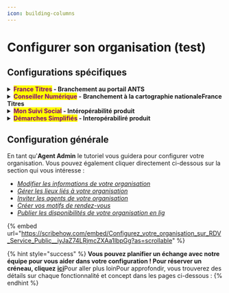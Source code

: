 ```yaml
---
icon: building-columns
---
```


# Configurer son organisation (test)

## Configurations spécifiques

<details>

<summary><mark style="color:purple;"><strong>France Titres</strong></mark><strong> - Branchement au portail ANTS</strong> </summary>

xxx x xxxxxx xx x x  xxxxxxxxxxxx x xxxxxx xx x x  xxxxxxxxxxxx x xxxxxx xx x x  xxxxxxxxxxxx x xxxxxx xx x x  xxxxxxxxxxxx x xxxxxx xx x x  xxxxxxxxxxxx x xxxxxx xx x x  xxxxxxxxxxxx x xxxxxx xx x x  xxxxxxxxxxxx x xxxxxx xx x x  xxxxxxxxxxxx x xxxxxx xx x x  xxxxxxxxxxxx x xxxxxx xx x x  xxxxxxxxxxxx x xxxxxx xx x x  xxxxxxxxxxxx x xxxxxx xx x x  xxxxxxxxxxxx x xxxxxx xx x x  xxxxxxxxxxxx x xxxxxx xx x x  xxxxxxxxxxxx x xxxxxx xx x x  xxxxxxxxx

* [_Paramétrer vos motifs de rendez-vous et les relier à France Titres_](https://scribehow.com/shared/Configurez_votre_organisation_sur_RDV_Service_Public_DR__Xjgc9TCtSaSmotYxkSguPg#6a9665bb)&#x20;

</details>

<details>

<summary><mark style="color:purple;"><strong>Conseiller Numérique</strong></mark><strong> -</strong> <strong>Branchement à la cartographie nationaleFrance Titres</strong> </summary>

xxx x xxxxxx xx x x  xxxxxxxxxxxx x xxxxxx xx x x  xxxxxxxxxxxx x xxxxxx xx x x  xxxxxxxxxxxx x xxxxxx xx x x  xxxxxxxxxxxx x xxxxxx xx x x  xxxxxxxxxxxx x xxxxxx xx x x  xxxxxxxxxxxx x xxxxxx xx x x  xxxxxxxxxxxx x xxxxxx xx x x  xxxxxxxxxxxx x xxxxxx xx x x  xxxxxxxxxxxx x xxxxxx xx x x  xxxxxxxxxxxx x xxxxxx xx x x  xxxxxxxxxxxx x xxxxxx xx x x  xxxxxxxxxxxx x xxxxxx xx x x  xxxxxxxxxxxx x xxxxxx xx x x  xxxxxxxxxxxx x xxxxxx xx x x  xxxxxxxxx

* [Paramétrer vos motifs de rendez-vous et les brancher à la cartographie](https://scribehow.com/embed/Mediation_Numerique__Parametrage_de_votre_organisation__r53g8hoKTKSUGN5Aj5At7A?as=scrollable)

</details>

<details>

<summary><mark style="color:purple;"><strong>Mon Suivi Social</strong></mark><strong> - Intéropérabilité produit</strong></summary>

xxx x xxxxxx xx x x  xxxxxxxxxxxx x xxxxxx xx x x  xxxxxxxxxxxx x xxxxxx xx x x  xxxxxxxxxxxx x xxxxxx xx x x  xxxxxxxxxxxx x xxxxxx xx x x  xxxxxxxxxxxx x xxxxxx xx x x  xxxxxxxxxxxx x xxxxxx xx x x  xxxxxxxxxxxx x xxxxxx xx x x  xxxxxxxxxxxx x xxxxxx xx x x  xxxxxxxxxxxx x xxxxxx xx x x  xxxxxxxxxxxx x xxxxxx xx x x  xxxxxxxxxxxx x xxxxxx xx x x  xxxxxxxxxxxx x xxxxxx xx x x  xxxxxxxxxxxx x xxxxxx xx x x  xxxxxxxxxxxx x xxxxxx xx x x  xxxxxxxxx

* [Paramétrer vos motifs de rendez-vous et les brancher à la cartographie](https://scribehow.com/embed/Mediation_Numerique__Parametrage_de_votre_organisation__r53g8hoKTKSUGN5Aj5At7A?as=scrollable)

</details>

<details>

<summary><mark style="color:purple;"><strong>Démarches Simplifiés</strong></mark><strong> - Interopérabiliré produit</strong> </summary>



xxx x xxxxxx xx x x  xxxxxxxxxxxx x xxxxxx xx x x  xxxxxxxxxxxx x xxxxxx xx x x  xxxxxxxxxxxx x xxxxxx xx x x  xxxxxxxxxxxx x xxxxxx xx x x  xxxxxxxxxxxx x xxxxxx xx x x  xxxxxxxxxxxx x xxxxxx xx x x  xxxxxxxxxxxx x xxxxxx xx x x  xxxxxxxxxxxx x xxxxxx xx x x  xxxxxxxxxxxx x xxxxxx xx x x  xxxxxxxxxxxx x xxxxxx xx x x  xxxxxxxxxxxx x xxxxxx xx x x  xxxxxxxxxxxx x xxxxxx xx x x  xxxxxxxxxxxx x xxxxxx xx x x  xxxxxxxxxxxx x xxxxxx xx x x  xxxxxxxxx

* [Paramétrer vos motifs de rendez-vous et les brancher à la cartographie](https://scribehow.com/embed/Mediation_Numerique__Parametrage_de_votre_organisation__r53g8hoKTKSUGN5Aj5At7A?as=scrollable)

</details>

## Configuration générale

En tant qu'**Agent Admin** le tutoriel vous guidera pour configurer votre organisation.  Vous pouvez également cliquer directement ci-dessous sur la section qui vous intéresse :

* ​[_Modifier les informations de votre organisation_](https://scribehow.com/shared/Configurez_votre_organisation_sur_RDV_Service_Public__iyJaZ74LRjmcZXAa1IbpGg#0316ab71)
* ​[_Gérer les lieux liés à votre organisation_](https://scribehow.com/shared/Configurez_votre_organisation_sur_RDV_Service_Public__iyJaZ74LRjmcZXAa1IbpGg#e547c8a4)
* ​[_Inviter les agents de votre organisation_](https://scribehow.com/shared/Configurez_votre_organisation_sur_RDV_Service_Public__iyJaZ74LRjmcZXAa1IbpGg#19970bdf)​
* ​[_Créer vos motifs de rendez-vous_](https://scribehow.com/shared/Configurez_votre_organisation_sur_RDV_Service_Public__iyJaZ74LRjmcZXAa1IbpGg#5e4bffd7)
* ​[_Publier les disponibilités de votre organisation en lig_](https://scribehow.com/shared/Configurez_votre_organisation_sur_RDV_Service_Public__iyJaZ74LRjmcZXAa1IbpGg#f0ebfacc)

{% embed url="https://scribehow.com/embed/Configurez_votre_organisation_sur_RDV_Service_Public__iyJaZ74LRjmcZXAa1IbpGg?as=scrollable" %}

{% hint style="success" %}
**Vous pouvez planifier un échange avec notre équipe pour vous aider dans votre configuration ! Pour réserver un créneau, cliquez** [**ici**](https://cal.com/team/rdv-service-public/aide-a-la-configuration)Pour aller plus loinPour approfondir, vous trouverez des détails sur chaque fonctionnalité et concept dans les pages ci-dessous :&#x20;
{% endhint %}

